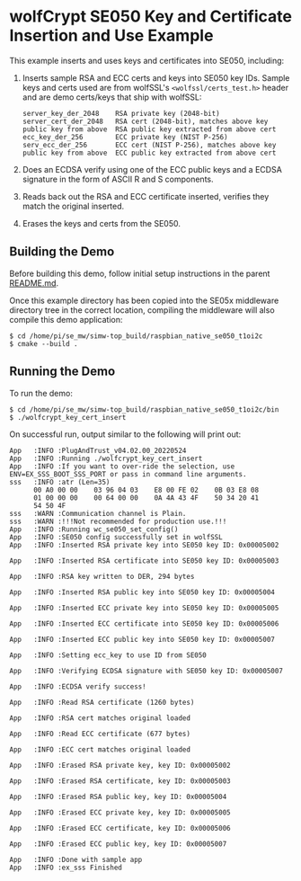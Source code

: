 # wolfCrypt SE050 Key and Certificate Insertion and Use Example

This example inserts and uses keys and certificates into SE050, including:

1. Inserts sample RSA and ECC certs and keys into SE050 key IDs. Sample keys
and certs used are from wolfSSL's `<wolfssl/certs_test.h>` header and are demo
certs/keys that ship with wolfSSL:

    ```
    server_key_der_2048    RSA private key (2048-bit)
    server_cert_der_2048   RSA cert (2048-bit), matches above key
    public key from above  RSA public key extracted from above cert
    ecc_key_der_256        ECC private key (NIST P-256)
    serv_ecc_der_256       ECC cert (NIST P-256), matches above key
    public key from above  ECC public key extracted from above cert
    ```

2. Does an ECDSA verify using one of the ECC public keys and a ECDSA signature
in the form of ASCII R and S components.

3. Reads back out the RSA and ECC certificate inserted, verifies they match the
original inserted.

4. Erases the keys and certs from the SE050.

## Building the Demo

Before building this demo, follow initial setup instructions in the parent
[README.md](../../README.md).

Once this example directory has been copied into the SE05x middleware directory
tree in the correct location, compiling the middleware will also compile this
demo application:

```
$ cd /home/pi/se_mw/simw-top_build/raspbian_native_se050_t1oi2c
$ cmake --build .
```

## Running the Demo

To run the demo:

```
$ cd /home/pi/se_mw/simw-top_build/raspbian_native_se050_t1oi2c/bin
$ ./wolfcrypt_key_cert_insert
```

On successful run, output similar to the following will print out:

```
App   :INFO :PlugAndTrust_v04.02.00_20220524
App   :INFO :Running ./wolfcrypt_key_cert_insert
App   :INFO :If you want to over-ride the selection, use ENV=EX_SSS_BOOT_SSS_PORT or pass in command line arguments.
sss   :INFO :atr (Len=35)
      00 A0 00 00    03 96 04 03    E8 00 FE 02    0B 03 E8 08
      01 00 00 00    00 64 00 00    0A 4A 43 4F    50 34 20 41
      54 50 4F
sss   :WARN :Communication channel is Plain.
sss   :WARN :!!!Not recommended for production use.!!!
App   :INFO :Running wc_se050_set_config()
App   :INFO :SE050 config successfully set in wolfSSL
App   :INFO :Inserted RSA private key into SE050 key ID: 0x00005002

App   :INFO :Inserted RSA certificate into SE050 key ID: 0x00005003

App   :INFO :RSA key written to DER, 294 bytes

App   :INFO :Inserted RSA public key into SE050 key ID: 0x00005004

App   :INFO :Inserted ECC private key into SE050 key ID: 0x00005005

App   :INFO :Inserted ECC certificate into SE050 key ID: 0x00005006

App   :INFO :Inserted ECC public key into SE050 key ID: 0x00005007

App   :INFO :Setting ecc_key to use ID from SE050

App   :INFO :Verifying ECDSA signature with SE050 key ID: 0x00005007

App   :INFO :ECDSA verify success!

App   :INFO :Read RSA certificate (1260 bytes)

App   :INFO :RSA cert matches original loaded

App   :INFO :Read ECC certificate (677 bytes)

App   :INFO :ECC cert matches original loaded

App   :INFO :Erased RSA private key, key ID: 0x00005002

App   :INFO :Erased RSA certificate, key ID: 0x00005003

App   :INFO :Erased RSA public key, key ID: 0x00005004

App   :INFO :Erased ECC private key, key ID: 0x00005005

App   :INFO :Erased ECC certificate, key ID: 0x00005006

App   :INFO :Erased ECC public key, key ID: 0x00005007

App   :INFO :Done with sample app
App   :INFO :ex_sss Finished
```


